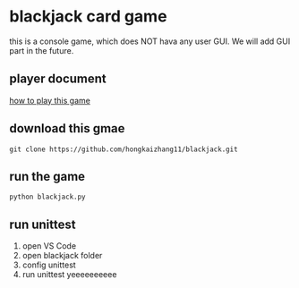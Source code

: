 # blackjack card game

this is a console game, which does NOT hava any user GUI. We will add GUI part in the future.

## player document
[how to play this game](doc/blackjack.md)

## download this gmae
```DOS
git clone https://github.com/hongkaizhang11/blackjack.git
```

## run the game
```DOS
python blackjack.py
```

## run unittest
1. open VS Code
2. open blackjack folder
3. config unittest
4. run unittest
yeeeeeeeeee
